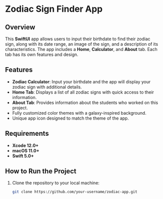 # Zodiac Sign Finder App

## Overview
This **SwiftUI** app allows users to input their birthdate to find their zodiac sign, along with its date range, an image of the sign, and a description of its characteristics. The app includes a **Home**, **Calculator**, and **About** tab. Each tab has its own features and design.

## Features
- **Zodiac Calculator**: Input your birthdate and the app will display your zodiac sign with additional details.
- **Home Tab**: Displays a list of all zodiac signs with quick access to their information.
- **About Tab**: Provides information about the students who worked on this project.
- Fully customized color themes with a galaxy-inspired background.
- Unique app icon designed to match the theme of the app.

## Requirements
- **Xcode 12.0+**
- **macOS 11.0+**
- **Swift 5.0+**

## How to Run the Project
1. Clone the repository to your local machine:
   ```bash
   git clone https://github.com/your-username/zodiac-app.git
